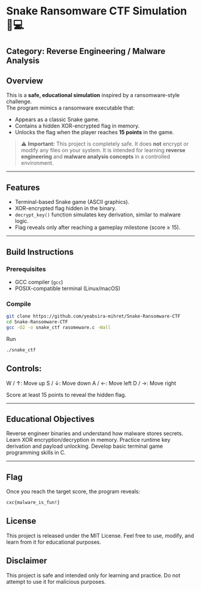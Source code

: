 # Snake Ransomware CTF Simulation 🐍💻

**Category:** Reverse Engineering / Malware Analysis   
---

## Overview

This is a **safe, educational simulation** inspired by a ransomware-style challenge.  
The program mimics a ransomware executable that:

- Appears as a classic Snake game.  
- Contains a hidden XOR-encrypted flag in memory.  
- Unlocks the flag when the player reaches **15 points** in the game.  

> ⚠️ **Important:** This project is completely safe. It does **not** encrypt or modify any files on your system. It is intended for learning **reverse engineering** and **malware analysis concepts** in a controlled environment.

---

## Features

- Terminal-based Snake game (ASCII graphics).  
- XOR-encrypted flag hidden in the binary.  
- `decrypt_key()` function simulates key derivation, similar to malware logic.  
- Flag reveals only after reaching a gameplay milestone (score ≥ 15).  

---

## Build Instructions

### Prerequisites

- GCC compiler (`gcc`)  
- POSIX-compatible terminal (Linux/macOS)

### Compile

```bash
git clone https://github.com/yeabsira-mihret/Snake-Ransomware-CTF
cd Snake-Ransomware-CTF
gcc -O2 -o snake_ctf rasomeware.c -Wall
```
Run
```bash
./snake_ctf
```
## Controls:

W / ↑: Move up
S / ↓: Move down
A / ←: Move left
D / →: Move right

Score at least 15 points to reveal the hidden flag.

---

## Educational Objectives

Reverse engineer binaries and understand how malware stores secrets.
Learn XOR encryption/decryption in memory.
Practice runtime key derivation and payload unlocking.
Develop basic terminal game programming skills in C.

---

## Flag

Once you reach the target score, the program reveals:
```bash
cxc{malware_is_fun!}
```
## License

This project is released under the MIT License.
Feel free to use, modify, and learn from it for educational purposes.

## Disclaimer

This project is safe and intended only for learning and practice.
Do not attempt to use it for malicious purposes.
